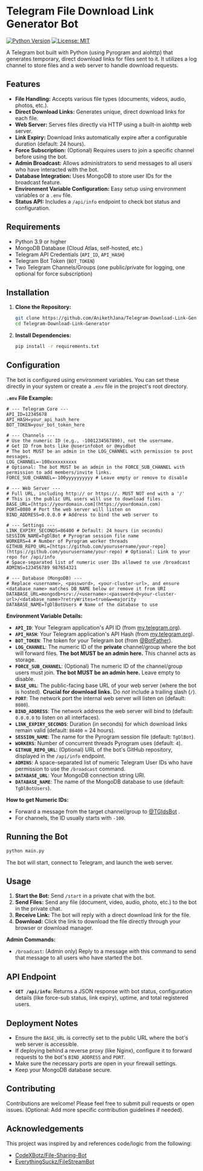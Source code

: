 # Telegram File Download Link Generator Bot

[![Python Version](https://img.shields.io/badge/Python-3.9%2B-blue.svg)](https://www.python.org/)
[![License: MIT](https://img.shields.io/badge/License-MIT-yellow.svg)](https://opensource.org/licenses/MIT) 

A Telegram bot built with Python (using Pyrogram and aiohttp) that generates temporary, direct download links for files sent to it. It utilizes a log channel to store files and a web server to handle download requests.

## Features

* **File Handling:** Accepts various file types (documents, videos, audio, photos, etc.).
* **Direct Download Links:** Generates unique, direct download links for each file.
* **Web Server:** Serves files directly via HTTP using a built-in aiohttp web server.
* **Link Expiry:** Download links automatically expire after a configurable duration (default: 24 hours).
* **Force Subscription:** (Optional) Requires users to join a specific channel before using the bot.
* **Admin Broadcast:** Allows administrators to send messages to all users who have interacted with the bot.
* **Database Integration:** Uses MongoDB to store user IDs for the broadcast feature.
* **Environment Variable Configuration:** Easy setup using environment variables or a `.env` file.
* **Status API:** Includes a `/api/info` endpoint to check bot status and configuration.

## Requirements

* Python 3.9 or higher
* MongoDB Database (Cloud Atlas, self-hosted, etc.)
* Telegram API Credentials (`API_ID`, `API_HASH`)
* Telegram Bot Token (`BOT_TOKEN`)
* Two Telegram Channels/Groups (one public/private for logging, one optional for force subscription)

## Installation

1.  **Clone the Repository:**
    ```bash
    git clone https://github.com/AnikethJana/Telegram-Download-Link-Generator
    cd Telegram-Download-Link-Generator
    ```

2.  **Install Dependencies:**
    ```bash
    pip install -r requirements.txt
    ```

## Configuration

The bot is configured using environment variables. You can set these directly in your system or create a `.env` file in the project's root directory.

**`.env` File Example:**

```dotenv
# --- Telegram Core ---
API_ID=12345678
API_HASH=your_api_hash_here
BOT_TOKEN=your_bot_token_here

# --- Channels ---
# Use the numeric ID (e.g., -1001234567890), not the username.
# Get ID from bots like @userinfobot or @myidbot
# The bot MUST be an admin in the LOG_CHANNEL with permission to post messages.
LOG_CHANNEL=-100xxxxxxxxxx
# Optional: The bot MUST be an admin in the FORCE_SUB_CHANNEL with permission to add members/invite links.
FORCE_SUB_CHANNEL=-100yyyyyyyyyy # Leave empty or remove to disable

# --- Web Server ---
# Full URL, including http:// or https://. MUST NOT end with a '/'
# This is the public URL users will use to download files.
BASE_URL=[https://yourdomain.com](https://yourdomain.com)
PORT=8080 # Port the web server will listen on
BIND_ADDRESS=0.0.0.0 # Address to bind the web server to

# --- Settings ---
LINK_EXPIRY_SECONDS=86400 # Default: 24 hours (in seconds)
SESSION_NAME=TgDlBot # Pyrogram session file name
WORKERS=4 # Number of Pyrogram worker threads
GITHUB_REPO_URL=[https://github.com/yourusername/your-repo](https://github.com/yourusername/your-repo) # Optional: Link to your repo for /api/info
# Space-separated list of numeric user IDs allowed to use /broadcast
ADMINS=123456789 987654321

# --- Database (MongoDB) ---
# Replace <username>, <password>, <your-cluster-url>, and ensure <database_name> matches DB_NAME below or remove it from URI
DATABASE_URL=mongodb+srv://<username>:<password>@<your-cluster-url>/<database_name>?retryWrites=true&w=majority
DATABASE_NAME=TgDlBotUsers # Name of the database to use
```

**Environment Variable Details:**

* **`API_ID`**: Your Telegram application's API ID (from [my.telegram.org](https://my.telegram.org/apps)).
* **`API_HASH`**: Your Telegram application's API Hash (from [my.telegram.org](https://my.telegram.org/apps)).
* **`BOT_TOKEN`**: The token for your Telegram bot (from [@BotFather](https://t.me/BotFather)).
* **`LOG_CHANNEL`**: The numeric ID of the **private** channel/group where the bot will forward files. **The bot MUST be an admin here.** This channel acts as storage.
* **`FORCE_SUB_CHANNEL`**: (Optional) The numeric ID of the channel/group users must join. **The bot MUST be an admin here.** Leave empty to disable.
* **`BASE_URL`**: The public-facing base URL of your web server (where the bot is hosted). **Crucial for download links.** Do *not* include a trailing slash (`/`).
* **`PORT`**: The network port the internal web server will listen on (default: `8080`).
* **`BIND_ADDRESS`**: The network address the web server will bind to (default: `0.0.0.0` to listen on all interfaces).
* **`LINK_EXPIRY_SECONDS`**: Duration (in seconds) for which download links remain valid (default: `86400` = 24 hours).
* **`SESSION_NAME`**: The name for the Pyrogram session file (default: `TgDlBot`).
* **`WORKERS`**: Number of concurrent threads Pyrogram uses (default: `4`).
* **`GITHUB_REPO_URL`**: (Optional) URL of the bot's GitHub repository, displayed in the `/api/info` endpoint.
* **`ADMINS`**: A space-separated list of numeric Telegram User IDs who have permission to use the `/broadcast` command.
* **`DATABASE_URL`**: Your MongoDB connection string URI.
* **`DATABASE_NAME`**: The name of the MongoDB database to use (default: `TgDlBotUsers`).

**How to get Numeric IDs:**

* Forward a message from the target channel/group to [@TGIdsBot](https://t.me/TGIdsBot) .
* For channels, the ID usually starts with `-100`.

## Running the Bot

```bash
python main.py
```

The bot will start, connect to Telegram, and launch the web server.

## Usage

1.  **Start the Bot:** Send `/start` in a private chat with the bot.
2.  **Send Files:** Send any file (document, video, audio, photo, etc.) to the bot in the private chat.
3.  **Receive Link:** The bot will reply with a direct download link for the file.
4.  **Download:** Click the link to download the file directly through your browser or download manager.

**Admin Commands:**

* `/broadcast`: (Admin only) Reply to a message with this command to send that message to all users who have started the bot.

## API Endpoint

* **`GET /api/info`**: Returns a JSON response with bot status, configuration details (like force-sub status, link expiry), uptime, and total registered users.

## Deployment Notes

* Ensure the `BASE_URL` is correctly set to the public URL where the bot's web server is accessible.
* If deploying behind a reverse proxy (like Nginx), configure it to forward requests to the bot's `BIND_ADDRESS` and `PORT`.
* Make sure the necessary ports are open in your firewall settings.
* Keep your MongoDB database secure.

## Contributing

Contributions are welcome! Please feel free to submit pull requests or open issues. (Optional: Add more specific contribution guidelines if needed).

## Acknowledgements

This project was inspired by and references code/logic from the following:

* [CodeXBotz/File-Sharing-Bot](https://github.com/CodeXBotz/File-Sharing-Bot)
* [EverythingSuckz/FileStreamBot](https://github.com/EverythingSuckz/TG-FileStreamBot/tree/python)
